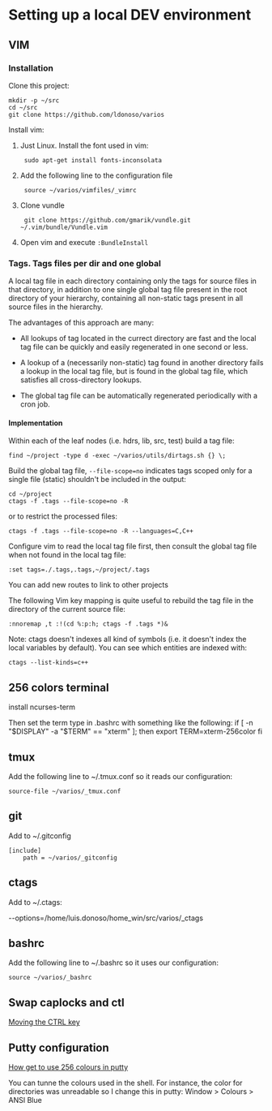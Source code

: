 # Setting up a local DEV environment

## VIM

### Installation

Clone this project:

    mkdir -p ~/src
    cd ~/src
    git clone https://github.com/ldonoso/varios

Install vim:

1. Just Linux. Install the font used in vim:

        sudo apt-get install fonts-inconsolata

2. Add the following line to the configuration file

        source ~/varios/vimfiles/_vimrc

3. Clone vundle

        git clone https://github.com/gmarik/vundle.git ~/.vim/bundle/Vundle.vim

4. Open vim and execute `:BundleInstall`

### Tags. Tags files per dir and one global

A local tag file in each directory containing only the tags for source files in that directory, in addition to one single global tag file present in the root directory of your hierarchy, containing all non-static tags present in all source files in the hierarchy.

The advantages of this approach are many:

* All lookups of tag located in the currect directory are fast and the local tag file can be quickly and easily regenerated in one second or less.

* A lookup of a (necessarily non-static) tag found in another directory fails a lookup in the local tag file, but is found in the global tag file, which satisfies all cross-directory lookups.

* The global tag file can be automatically regenerated periodically with a cron job.

#### Implementation

Within each of the leaf nodes (i.e. hdrs, lib, src, test) build a tag file:

    find ~/project -type d -exec ~/varios/utils/dirtags.sh {} \;

Build the global tag file, `--file-scope=no` indicates tags scoped only for a single file (static) shouldn't be included in the output:

    cd ~/project
    ctags -f .tags --file-scope=no -R

or to restrict the processed files:

    ctags -f .tags --file-scope=no -R --languages=C,C++

Configure vim to read the local tag file first, then consult the global tag file when not found in the local tag file:

    :set tags=./.tags,.tags,~/project/.tags

You can add new routes to link to other projects

The following Vim key mapping is quite useful to rebuild the tag file in the directory of the current source file:

    :nnoremap ,t :!(cd %:p:h; ctags -f .tags *)&

Note: ctags doesn't indexes all kind of symbols (i.e. it doesn't index the local variables by default). You can see which entities are indexed with:

    ctags --list-kinds=c++

## 256 colors terminal

install ncurses-term

Then set the term type in .bashrc with something like the following:
if [ -n "$DISPLAY" -a "$TERM" == "xterm" ]; then
    export TERM=xterm-256color
fi

## tmux

Add the following line to ~/.tmux.conf so it reads our configuration:

    source-file ~/varios/_tmux.conf

## git

Add to ~/.gitconfig

    [include]
        path = ~/varios/_gitconfig

## ctags

Add to ~/.ctags:

   --options=/home/luis.donoso/home_win/src/varios/_ctags

## bashrc

Add the following line to ~/.bashrc so it uses our configuration:

    source ~/varios/_bashrc

## Swap caplocks and ctl

[Moving the CTRL key](www.emacswiki.org/emacs/MovingTheCtrlKey)

## Putty configuration

[How get to use 256 colours in putty](http://blog.sanctum.geek.nz/putty-configuration/)

You can tunne the colours used in the shell. For instance, the color for directories was unreadable so I change this in putty:
Window > Colours > ANSI Blue

